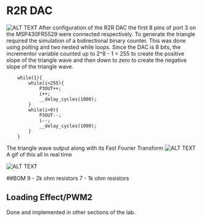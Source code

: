 # R2R DAC
![ALT TEXT](https://i.imgur.com/TQZgnZl.png)
After configuration of the R2R DAC the first 8 pins of port 3 on the MSP430FR5529 were connected respectively. To generate the triangle required the simulation of a bidirectional binary counter. This was done using polling and two nested while loops. Since the DAC is 8 bits, the incrementor variable counted up to 2^8 - 1 = 255 to create the positive slope of the triangle wave and then down to zero to create the negative slope of the triangle wave. 

```
    while(1){
        while(i<255){
            P3OUT++;
            i++;
            __delay_cycles(1000);
        }
        while(i>0){
            P3OUT--;
            i--;
            __delay_cycles(1000);
        }
    }
```
The triangle wave output along with its Fast Fourier Transform 
![ALT TEXT](https://i.imgur.com/SIra8kh.png)
A gif of this all in real time

![ALT TEXT](https://i.imgur.com/214o6Yq.gif)

##BOM
9 - 2k ohm resistors
7 - 1k ohm resistors

## Loading Effect/PWM2
Done and implemented in other sections of the lab. 
